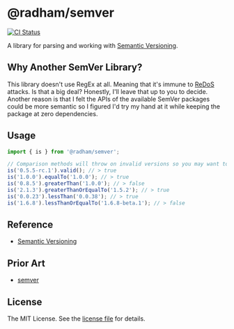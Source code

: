@radham/semver
==============
[![CI Status][CI BADGE]][CI PAGE]

A library for parsing and working with [Semantic Versioning](https://semver.org/).

Why Another SemVer Library?
---------------------------
This library doesn't use RegEx at all. Meaning that it's immune to [ReDoS](https://en.wikipedia.org/wiki/ReDoS) attacks. Is that a big deal? Honestly, I'll leave that up to you to decide. Another reason is that I felt the APIs of the available SemVer packages could be more semantic so I figured I'd try my hand at it while keeping the package at zero dependencies.

Usage
-----
```js
import { is } from '@radham/semver';

// Comparison methods will throw on invalid versions so you may want to validate first.
is('0.5.5-rc.1').valid(); // > true
is('1.0.0').equalTo('1.0.0'); // > true
is('0.8.5').greaterThan('1.0.0'); // > false
is('2.1.3').greaterThanOrEqualTo('1.5.2'); // > true
is('0.0.23').lessThan('0.0.38'); // > true
is('1.6.8').lessThanOrEqualTo('1.6.8-beta.1'); // > false
```

Reference
---------
* [Semantic Versioning](https://semver.org/)

Prior Art
---------
* [semver](https://github.com/npm/node-semver#readme)

License
-------
The MIT License. See the [license file](LICENSE) for details.

[CI BADGE]: https://github.com/jbenner-radham/semver.js/actions/workflows/ci.yaml/badge.svg
[CI PAGE]: https://github.com/jbenner-radham/semver.js/actions/workflows/ci.yaml
